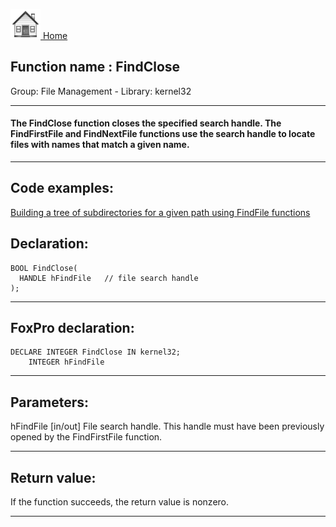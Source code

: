 [<img src="../../images/home.png"> Home ](https://github.com/VFPX/Win32API)  

## Function name : FindClose
Group: File Management - Library: kernel32    
***  


#### The FindClose function closes the specified search handle. The FindFirstFile and FindNextFile functions use the search handle to locate files with names that match a given name.
***  


## Code examples:
[Building a tree of subdirectories for a given path using FindFile functions](../../samples/sample_236.md)  

## Declaration:
```foxpro  
BOOL FindClose(
  HANDLE hFindFile   // file search handle
);  
```  
***  


## FoxPro declaration:
```foxpro  
DECLARE INTEGER FindClose IN kernel32;
	INTEGER hFindFile  
```  
***  


## Parameters:
hFindFile 
[in/out] File search handle. This handle must have been previously opened by the FindFirstFile function.   
***  


## Return value:
If the function succeeds, the return value is nonzero.  
***  

